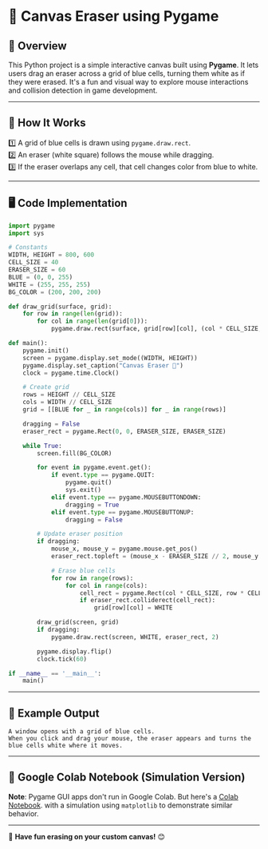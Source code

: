 # 🎨 Canvas Eraser using Pygame

## 📝 Overview
This Python project is a simple interactive canvas built using **Pygame**. It lets users drag an eraser across a grid of blue cells, turning them white as if they were erased. It's a fun and visual way to explore mouse interactions and collision detection in game development.

---

## 🔧 How It Works
1️⃣ A grid of blue cells is drawn using `pygame.draw.rect`.  
2️⃣ An eraser (white square) follows the mouse while dragging.  
3️⃣ If the eraser overlaps any cell, that cell changes color from blue to white.  

---

## 🖥️ Code Implementation
```python
import pygame
import sys

# Constants
WIDTH, HEIGHT = 800, 600
CELL_SIZE = 40
ERASER_SIZE = 60
BLUE = (0, 0, 255)
WHITE = (255, 255, 255)
BG_COLOR = (200, 200, 200)

def draw_grid(surface, grid):
    for row in range(len(grid)):
        for col in range(len(grid[0])):
            pygame.draw.rect(surface, grid[row][col], (col * CELL_SIZE, row * CELL_SIZE, CELL_SIZE, CELL_SIZE))

def main():
    pygame.init()
    screen = pygame.display.set_mode((WIDTH, HEIGHT))
    pygame.display.set_caption("Canvas Eraser 🎨")
    clock = pygame.time.Clock()

    # Create grid
    rows = HEIGHT // CELL_SIZE
    cols = WIDTH // CELL_SIZE
    grid = [[BLUE for _ in range(cols)] for _ in range(rows)]

    dragging = False
    eraser_rect = pygame.Rect(0, 0, ERASER_SIZE, ERASER_SIZE)

    while True:
        screen.fill(BG_COLOR)

        for event in pygame.event.get():
            if event.type == pygame.QUIT:
                pygame.quit()
                sys.exit()
            elif event.type == pygame.MOUSEBUTTONDOWN:
                dragging = True
            elif event.type == pygame.MOUSEBUTTONUP:
                dragging = False

        # Update eraser position
        if dragging:
            mouse_x, mouse_y = pygame.mouse.get_pos()
            eraser_rect.topleft = (mouse_x - ERASER_SIZE // 2, mouse_y - ERASER_SIZE // 2)

            # Erase blue cells
            for row in range(rows):
                for col in range(cols):
                    cell_rect = pygame.Rect(col * CELL_SIZE, row * CELL_SIZE, CELL_SIZE, CELL_SIZE)
                    if eraser_rect.colliderect(cell_rect):
                        grid[row][col] = WHITE

        draw_grid(screen, grid)
        if dragging:
            pygame.draw.rect(screen, WHITE, eraser_rect, 2)

        pygame.display.flip()
        clock.tick(60)

if __name__ == '__main__':
    main()
```

---

## 📌 Example Output
```
A window opens with a grid of blue cells.
When you click and drag your mouse, the eraser appears and turns the blue cells white where it moves.
```

---

## 🔗 Google Colab Notebook (Simulation Version)
**Note**: Pygame GUI apps don't run in Google Colab. But here's a [Colab Notebook](https://colab.research.google.com/drive/1s5P1nVp02x0QfG8r_kESc9cqiWHDs81b?usp=sharing). 
with a simulation using `matplotlib` to demonstrate similar behavior.

---

🎨 **Have fun erasing on your custom canvas!** 😊


